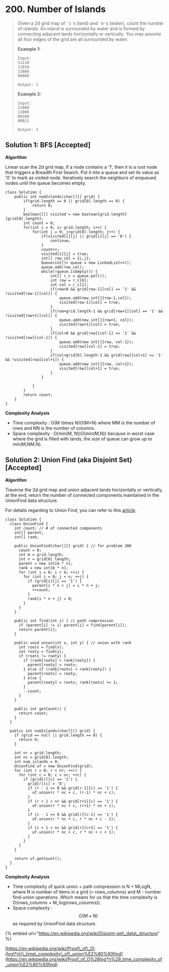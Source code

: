 # 200. Number of Islands

> Given a 2d grid map of `'1'`s \(land\) and `'0'`s \(water\), count the number of islands. An island is surrounded by water and is formed by connecting adjacent lands horizontally or vertically. You may assume all four edges of the grid are all surrounded by water.
>
> **Example 1:**
>
> ```text
> Input:
> 11110
> 11010
> 11000
> 00000
>
> Output: 1
> ```
>
> **Example 2:**
>
> ```text
> Input:
> 11000
> 11000
> 00100
> 00011
>
> Output: 3
> ```

## Solution 1: **BFS \[Accepted\]**

**Algorithm**

Linear scan the 2d grid map, if a node contains a '1', then it is a root node that triggers a Breadth First Search. Put it into a queue and set its value as '0' to mark as visited node. Iteratively search the neighbors of enqueued nodes until the queue becomes empty.

```text
class Solution {
    public int numIslands(char[][] grid) {
        if(grid.length == 0 || grid[0].length == 0) {
            return 0;
        }
        boolean[][] visited = new boolean[grid.length][grid[0].length];
        int count = 0;
        for(int i = 0; i< grid.length; i++) {
            for(int j = 0; j<grid[0].length; j++) {
                if(visited[i][j] || grid[i][j] == '0') {
                    continue;
                }
                count++;
                visited[i][j] = true;
                int[] row_col = {i,j};
                Queue<int[]> queue = new LinkedList<>();
                queue.add(row_col);
                while(!queue.isEmpty()) {
                    int[] r_c = queue.poll();
                    int row = r_c[0];
                    int col = r_c[1];
                    if(row>0 && grid[row-1][col] == '1' && !visited[row-1][col]) {
                        queue.add(new int[]{row-1,col});
                        visited[row-1][col] = true;
                    }
                    if(row<grid.length-1 && grid[row+1][col] == '1' && !visited[row+1][col]) {
                        queue.add(new int[]{row+1, col});
                        visited[row+1][col] = true;
                    }
                    if(col>0 && grid[row][col-1] == '1' && !visited[row][col-1]) {
                        queue.add(new int[]{row, col-1});
                        visited[row][col-1] = true;
                    }
                    if(col<grid[0].length-1 && grid[row][col+1] == '1' && !visited[row][col+1]) {
                        queue.add(new int[]{row, col+1});
                        visited[row][col+1] = true;
                    }
                }
                
            }
        }
        return count;
    }
}
```

 **Complexity Analysis**

* Time complexity : O\(M \times N\)O\(M×N\) where MM is the number of rows and NN is the number of columns.
* Space complexity : O\(min\(M, N\)\)O\(min\(M,N\)\) because in worst case where the grid is filled with lands, the size of queue can grow up to min\(M,NM,N\).

## Solution 2: **Union Find \(aka Disjoint Set\) \[Accepted\]**

**Algorithm**

Traverse the 2d grid map and union adjacent lands horizontally or vertically, at the end, return the number of connected components maintained in the UnionFind data structure.

For details regarding to Union Find, you can refer to this [article](https://leetcode.com/articles/redundant-connection/).

```text
class Solution {
  class UnionFind {
    int count; // # of connected components
    int[] parent;
    int[] rank;

    public UnionFind(char[][] grid) { // for problem 200
      count = 0;
      int m = grid.length;
      int n = grid[0].length;
      parent = new int[m * n];
      rank = new int[m * n];
      for (int i = 0; i < m; ++i) {
        for (int j = 0; j < n; ++j) {
          if (grid[i][j] == '1') {
            parent[i * n + j] = i * n + j;
            ++count;
          }
          rank[i * n + j] = 0;
        }
      }
    }

    public int find(int i) { // path compression
      if (parent[i] != i) parent[i] = find(parent[i]);
      return parent[i];
    }

    public void union(int x, int y) { // union with rank
      int rootx = find(x);
      int rooty = find(y);
      if (rootx != rooty) {
        if (rank[rootx] > rank[rooty]) {
          parent[rooty] = rootx;
        } else if (rank[rootx] < rank[rooty]) {
          parent[rootx] = rooty;
        } else {
          parent[rooty] = rootx; rank[rootx] += 1;
        }
        --count;
      }
    }

    public int getCount() {
      return count;
    }
  }

  public int numIslands(char[][] grid) {
    if (grid == null || grid.length == 0) {
      return 0;
    }

    int nr = grid.length;
    int nc = grid[0].length;
    int num_islands = 0;
    UnionFind uf = new UnionFind(grid);
    for (int r = 0; r < nr; ++r) {
      for (int c = 0; c < nc; ++c) {
        if (grid[r][c] == '1') {
          grid[r][c] = '0';
          if (r - 1 >= 0 && grid[r-1][c] == '1') {
            uf.union(r * nc + c, (r-1) * nc + c);
          }
          if (r + 1 < nr && grid[r+1][c] == '1') {
            uf.union(r * nc + c, (r+1) * nc + c);
          }
          if (c - 1 >= 0 && grid[r][c-1] == '1') {
            uf.union(r * nc + c, r * nc + c - 1);
          }
          if (c + 1 < nc && grid[r][c+1] == '1') {
            uf.union(r * nc + c, r * nc + c + 1);
          }
        }
      }
    }

    return uf.getCount();
  }
}
```

 **Complexity Analysis**

* Time complexity of quick union + path compression is N + MLogN, where N is number of items in a grid \(= rows_columns\) and M - number find-union operations. Which means for us that the time complexity is O\(rows_columns + M_log\(rows_columns\)\).
* Space complexity : $$O(M \times N)$$ as required by UnionFind data structure.

{% embed url="https://en.wikipedia.org/wiki/Disjoint-set\_data\_structure" %}

[https://en.wikipedia.org/wiki/Proof\_of\_O\(log\*n\)\_time\_complexity\_of\_union%E2%80%93find](https://en.wikipedia.org/wiki/Proof_of_O%28log*n%29_time_complexity_of_union%E2%80%93find)

